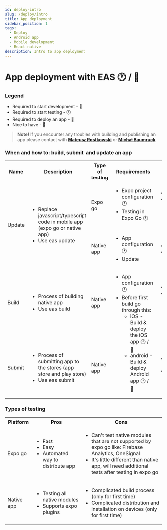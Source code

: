 ```yaml
---
id: deploy-intro
slug: /deploy/intro
title: App deployment
sidebar_position: 1
tags:
  - Deploy
  - Android app
  - Mobile development
  - React native
description: Intro to app deployment
---
```


# App deployment with EAS 🕐 / 📱

### Legend

- Required to start development - 🚀
- Required to start testing - 🕐
- Required to deploy an app - 📱
- Nice to have - 🌈

> **Note!** If you encounter any troubles with building and publishing an app please contact with **[Mateusz Rostkowski](https://www.github.com/MateuszRostkowski)** or **[Michał Baumruck](https://github.com/micbaumr)**

### When and how to: build, submit, and update an app

<table>
    <tr>
        <th>Name</th>
        <th>Description</th>
        <th>Type of testing</th>
        <th>Requirements</th>
        <th>When to USE</th>
    </tr>
    <tr>
        <td rowspan="2">Update</td>
        <td rowspan="2">
            <ul>
                <li>Replace javascript/typescript code in mobile app (expo go or native app)</li>
                <li>Use eas update</li>
            </ul>
        </td>
        <td>Expo go</td>
        <td>
            <ul>
                <li>Expo project configuration 🕐</li>
                <li>Testing in Expo Go 🕐</li>
            </ul>
        </td>
        <td>
            <ul>
                <li>When you want to perform fast tests,</li>
                <li>you can add native libraries, but the need to be supported by expo go (check expo docs if library is supported by expo go, for example: https://docs.expo.dev/versions/latest/sdk/accelerometer/)</li>
            </ul>
        </td>
    </tr>
    <tr>
        <td>Native app</td>
        <td>
            <ul>
                <li>App configuration 🕐</li>
                <li>Update</li>
            </ul>
        </td>
        <td>
            <ul>
                <li>When you have only typescript changes</li>
                <li>When you want to update native app</li>
            </ul>
        </td>
    </tr>
    <tr>
        <td>Build</td>
        <td>
            <ul>
                <li>Process of building native app</li>
                <li>Use eas build </li>
            </ul>
        </td>
        <td>Native app</td>
        <td rowspan="2">
            <ul>
                <li>App configuration 🕐</li>
                <li>
                    Before first build go through this:
                    <ul>
                        <li>iOS - Build & deploy the iOS app 🕐 / 📱 </li>
                        <li>android - Build & deploy Android app 🕐 / 📱</li>
                    </ul>
                </li>
            </ul>
        </td>
        <td>
            <ul>
                <li>When you want to build native app</li>
                <li>
                    When you have native changes, for example: 
                    <ul>
                        <li>adding native library</li>
                        <li>changing app icons / app names</li>
                        <li>adding expo plugin - https://docs.expo.dev/config-plugins/plugins-and-mods/</li>
                    </ul>
                </li>
            </ul>
        </td>
    </tr>
    <tr>
        <td>Submit</td>
        <td>
            <ul>
                <li>Process of submitting app to the stores (app store and play store)</li>
                <li>Use eas submit </li>
            </ul>
        </td>
        <td>Native app</td>
        <td>
            <ul>
                <li>When you want to submit app for testers or production users</li>
                <li>When you have created build and you want to submit it (in most cases it will go automatically build + submit)</li>
            </ul>
        </td>
    </tr>
</table>

### Types of testing

<table>
    <tr>
        <th>Platform</th>
        <th>Pros</th>
        <th>Cons</th>
    </tr>
    <tr>
        <td>Expo go</td>
        <td>
            <ul>
                <li>Fast</li>
                <li>Easy</li>
                <li>Automated way to distribute app</li>
            </ul>
        </td>
        <td>
            <ul>
                <li>Can't test native modules that are not supported by expo go like: Firebase Analytics,  OneSignal</li>
                <li>It's little different than native app, will need additional tests after testing in expo go</li>
            </ul>
        </td>
    </tr>
    <tr>
        <td>Native app</td>
        <td>
            <ul>
                <li>Testing all native modules</li>
                <li>Supports expo plugins</li>
            </ul>
        </td>
        <td>
            <ul>
                <li>Complicated build process (only for first time)</li>
                <li>Complicated distribution and installation on devices (only for first time)</li>
            </ul>
        </td>
    </tr>
</table>
